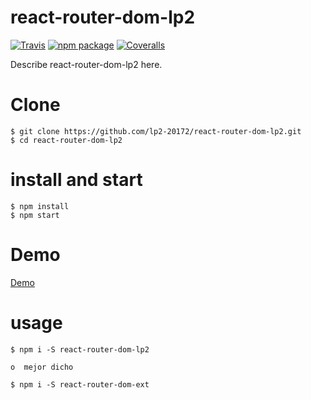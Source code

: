 # react-router-dom-lp2

[![Travis][build-badge]][build]
[![npm package][npm-badge]][npm]
[![Coveralls][coveralls-badge]][coveralls]

Describe react-router-dom-lp2 here.

[build-badge]: https://img.shields.io/travis/user/repo/master.png?style=flat-square
[build]: https://travis-ci.org/user/repo

[npm-badge]: https://img.shields.io/npm/v/npm-package.png?style=flat-square
[npm]: https://www.npmjs.org/package/npm-package

[coveralls-badge]: https://img.shields.io/coveralls/user/repo/master.png?style=flat-square
[coveralls]: https://coveralls.io/github/user/repo

# Clone

```
$ git clone https://github.com/lp2-20172/react-router-dom-lp2.git
$ cd react-router-dom-lp2

```

# install and start

```
$ npm install
$ npm start

```
# Demo
[Demo](https://lp2-20172.github.io/react-router-dom-lp2)

# usage

```
$ npm i -S react-router-dom-lp2

o  mejor dicho

$ npm i -S react-router-dom-ext

```